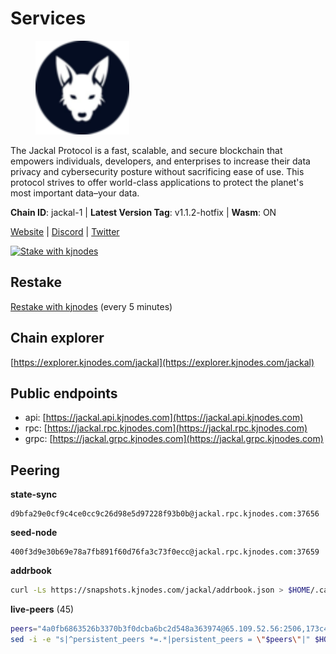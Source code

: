 # Services

<figure><img src="https://raw.githubusercontent.com/kj89/cosmos-images/main/logos/jackal.png" width="150" alt=""><figcaption></figcaption></figure>

The Jackal Protocol is a fast, scalable, and secure blockchain that empowers  individuals, developers, and enterprises to increase their data privacy and  cybersecurity posture without sacrificing ease of use. This protocol strives  to offer world-class applications to protect the planet's most important data–your data.

**Chain ID**: jackal-1 | **Latest Version Tag**: v1.1.2-hotfix | **Wasm**: ON

[Website](https://jackalprotocol.com) | [Discord](https://discord.com/invite/5GKym3p6rj) | [Twitter](https://twitter.com/Jackal_Protocol)

[![Stake with kjnodes](https://i.ibb.co/cr44Q8j/button-stake-with-kjnodes.png)](https://restake.app/jackal/jklvaloper1tr3wm3mdkz0tda6t7vavqnn7fe2g4un0f67xmt)

## Restake

[Restake with kjnodes](https://restake.app/jackal/jklvaloper1tr3wm3mdkz0tda6t7vavqnn7fe2g4un0f67xmt) (every 5 minutes)
## Chain explorer
[https://explorer.kjnodes.com/jackal](https://explorer.kjnodes.com/jackal)

## Public endpoints

* api: [https://jackal.api.kjnodes.com](https://jackal.api.kjnodes.com)
* rpc: [https://jackal.rpc.kjnodes.com](https://jackal.rpc.kjnodes.com)
* grpc: [https://jackal.grpc.kjnodes.com](https://jackal.grpc.kjnodes.com)

## Peering

**state-sync**

```text
d9bfa29e0cf9c4ce0cc9c26d98e5d97228f93b0b@jackal.rpc.kjnodes.com:37656
```

**seed-node**

```text
400f3d9e30b69e78a7fb891f60d76fa3c73f0ecc@jackal.rpc.kjnodes.com:37659
```

**addrbook**
```bash
curl -Ls https://snapshots.kjnodes.com/jackal/addrbook.json > $HOME/.canine/config/addrbook.json
```

**live-peers** (45)
```bash
peers="4a0fb6863526b3370b3f0dcba6bc2d548a363974@65.109.52.56:2506,173c43436e2287f3660c344a5fd2386da4a61968@65.109.92.241:11126,fc905fe58d36875a833202ce53759d0ae6c11435@141.95.65.26:48656,4398bd773ac885b7365de3604eb487be10c54563@185.16.38.210:26906,588e509e3a8c1dc4ba938779bf569cd9f6f0f4be@212.23.222.109:26256,ad8afbc89ac64db1ee99fdd904cbd48876d44b7d@195.3.222.240:26256,039a1c4f438c1ecc2dd901e7316d16fdafadfdab@104.193.254.36:27656,7574e0ab179fc6cc47ac89284f4641790218540e@18.163.165.245:26626,d9bfa29e0cf9c4ce0cc9c26d98e5d97228f93b0b@65.109.88.38:37656,55df88ae25223565af42ccd6b3b558b8e70bba31@213.239.216.252:26656,11c23c5341d0ac69f9ebb3be9afa7fe0e134ece0@94.79.54.137:28656,f42498ca4d9e62f95115f04ae18fa5ec1c1487f1@65.108.141.109:18656,159834da1073b793a9f6730841d827802051ed75@198.244.178.213:26656,d9abd1dd5bf7c57461f0476c61e28bac879430a2@141.94.109.71:10556,dd3cab79ffae0aed4f519503b66e9403c69eeb14@85.237.193.101:25565,a79da224ad9d4501dbf1d547986ebec55d56b951@135.181.128.114:17556,68b81df146d915f599775a18953bbefbd49d024a@193.70.33.64:17556,399068f8371dce4ae5d7cd7da2c965e765e68f4b@65.108.238.102:17556,ee2ef67b49cbc7b4af7ff0b7321870a5d9ae69a5@65.108.138.80:17556,0faa7f1099de2e02deebe09fcb52863056333265@144.202.72.17:26616,ad41936e5f89b119fdaae25fef0652949770f06e@185.107.57.74:26656,ff94a29e02de8369faf37c76d3c97684bbd51bd6@185.16.38.165:17556,ebc272824924ea1a27ea3183dd0b9ba713494f83@95.214.55.198:26906,c2842c76779913e05fa4256e3caab852e1782951@202.61.194.254:60756,e2172f53b4c59ed157d97802dc6b5ae8b17d3bb1@109.236.81.221:46656,289c3e984194ac2ccaa74e201147010648e90970@195.3.223.108:26656,2a55d2e6cc5fa2dda8a484ab7d00f77f076d237f@141.95.47.216:26656,0985977a794b298e7ef990fe344d572c60c453b1@172.105.72.158:26656,d39fecbc409541de13fa644d90066d4dabe08262@95.165.89.222:24475,ecb163fca7436befa3a5694a7d558e89d3f04b2c@65.109.29.150:17656,f53b8cc06438b9b36351bbdf22b33dafe282f6f6@77.52.182.194:42656,2ec46ff04ebfafc19f505feaaf00943c15bb2757@185.16.38.149:26656,6852add4eaa027707a6000c78ea9e7cde81b058f@18.118.26.4:26656,a2afb42b65da7013eca54778ce01dfb877c2a82a@154.12.227.132:37656,cda2f5ee8d1feff1a5136e17a17b4a3a374a6f49@65.109.106.172:32656,ae69a9186ee7fc09d4c46e76ee0ebea537171937@94.130.137.122:33656,7adbbe1a5f867a0befcf1fd94f395dd8257d718f@73.40.151.121:15656,fc5cfe32547c96e943d9f8e18e9904d2e639e32d@149.202.72.186:26638,2b7f02456898efbbb9da462b9b3e80ba12ff2f7c@65.109.116.50:27656,26b6255375a592c3b0664bd474a6975f468c3785@88.99.164.158:11126,24d557203af1734d8a9e94d1819f0920ee66845c@185.252.235.83:27656,dd7e72f0a71476e51c0a601a40d6fc02a1ae1a95@65.108.6.45:60856,ac6e9b3fc2d18f51aa8d6f98bae9e05acfac97e1@217.131.118.88:26656,20e1000e88125698264454a884812746c2eb4807@65.108.227.217:17556,ade4d8bc8cbe014af6ebdf3cb7b1e9ad36f412c0@135.181.5.219:17556"
sed -i -e "s|^persistent_peers *=.*|persistent_peers = \"$peers\"|" $HOME/.canine/config/config.toml
```
